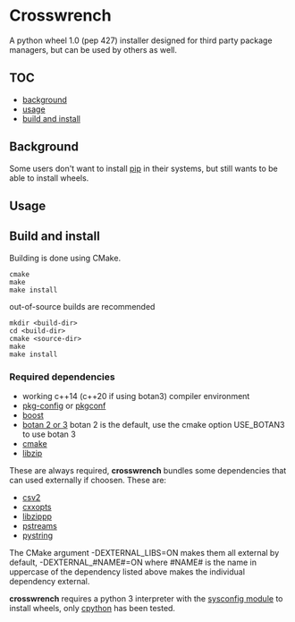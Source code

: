 # Crosswrench
A python wheel 1.0 (pep 427) installer designed for third party package managers, but can be used by others as well.
## TOC
- [background](#background)
- [usage](#usage)
- [build and install](#build-and-install)
## Background
Some users don't want to install [pip](https://pip.pypa.io/) in their systems, but still wants to be able to install
wheels.
## Usage
## Build and install
Building is done using CMake.
```
cmake
make
make install
```
out-of-source builds are recommended
```
mkdir <build-dir>
cd <build-dir>
cmake <source-dir>
make
make install
```
### Required dependencies
- working c++14 (c++20 if using botan3) compiler environment
- [pkg-config](https://www.freedesktop.org/wiki/Software/pkg-config/) or [pkgconf](http://pkgconf.org/)
- [boost](https://www.boost.org/)
- [botan 2 or 3](https://botan.randombit.net/) botan 2 is the default, use the cmake option USE_BOTAN3 to use botan 3
- [cmake](https://cmake.org/)
- [libzip](https://libzip.org/)

These are always required, **crosswrench** bundles some dependencies that can used externally if choosen.
These are:
- [csv2](https://github.com/p-ranav/csv2)
- [cxxopts](https://github.com/jarro2783/cxxopts)
- [libzippp](https://github.com/ctabin/libzippp)
- [pstreams](http://pstreams.sourceforge.net/)
- [pystring](https://github.com/imageworks/pystring)

The CMake argument -DEXTERNAL_LIBS=ON makes them all external by default, -DEXTERNAL_#NAME#=ON where #NAME#
is the name in uppercase of the dependency listed above makes the individual dependency external.

**crosswrench** requires a python 3 interpreter with the
[sysconfig module](https://docs.python.org/3/library/sysconfig.html)
to install wheels, only [cpython](https://www.python.org/) has been tested.
